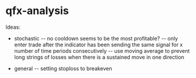 # qfx-analysis

Ideas:
- stochastic
-- no cooldown seems to be the most profitable?
-- only enter trade after the indicator has been sending the same signal for x number of time periods consecutively
-- use moving average to prevent long strings of losses when there is a sustained move in one direction

- general
-- setting stoploss to breakeven
